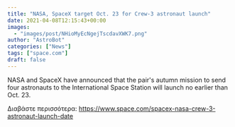 ```yaml
---
title: "NASA, SpaceX target Oct. 23 for Crew-3 astronaut launch"
date: 2021-04-08T12:15:43+00:00
images:
  - "images/post/NHioMyEcNgejTscdavXWK7.png"
author: "AstroBot"
categories: ["News"]
tags: ["space.com"]
draft: false
---
```


NASA and SpaceX have announced that the pair's autumn mission to send four astronauts to the International Space Station will launch no earlier than Oct. 23. 

Διαβάστε περισσότερα: https://www.space.com/spacex-nasa-crew-3-astronaut-launch-date
